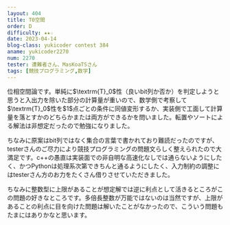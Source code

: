 ```yaml
---
layout: 404
title: T0空間
order: D
difficulty: ★★☆
date: 2023-04-14
blog-class: yukicoder contest 384
aname: yukicoder2270
num: 2270
tester: 遭難者さん、MasKoaTSさん
tags: [競技プログラミング,数学]
---
```


<p>
位相空間論です。単純に$\textrm{T}_0$性（良いbit列か否か）を判定しようと思うと入出力を除いた部分の計算量が重いので、数学側で考察して$\textrm{T}_0$性を$1$点ごとの条件に同値変形するか、実装側で工面して計算量を落とすかのどちらかまたは両方ができるかを問いました。転置やソートによる解法は非想定だったので勉強になりました。
</p>
<p>
ちなみに原案はbit列ではなく集合の言葉で書かれており難読だったのですが、testerさんのご尽力により競技プログラミングの問題文らしく整えられたので大満足です。c++の愚直は実装面での非自明な高速化なしでは通らないようにしたく、かつPythonは処理系次第できちんと通るようにしたく、入力制約の調整にはtesterさん方のお力をたくさん借りさせていただきました。
</p>
<p>
ちなみに整数型に上限があることが想定解では逆に利点として活きるところがこの問題の好きなところです。多倍長整数が万能ではないのは当然ですが、上限があることの利点に目を向けた問題は解いたことがなかったので、こういう問題もたまにはありかなと思います。
</p>
